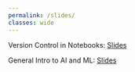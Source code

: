 ```yaml
---
permalink: /slides/
classes: wide
---
```


<!-- 📃 You can find my [Resume](https://drive.google.com/file/d/1a20srnBPEXdMic148lRYL2j6VwIg_88H/view?usp=sharing) here. -->

Version Control in Notebooks: [Slides](https://drive.google.com/file/d/1a20srnBPEXdMic148lRYL2j6VwIg_88H/view?usp=sharing)


General Intro to AI and ML: [Slides](https://docs.google.com/presentation/d/1ltF0cIXjOP8egsJLsITFNt2JGhCjCCeybrVnRQ7YzfE/edit?usp=sharing)

